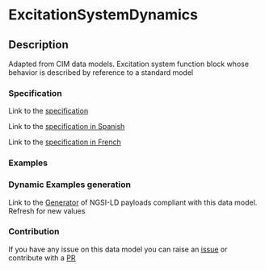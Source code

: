 # ExcitationSystemDynamics

## Description 

Adapted from CIM data models. Excitation system function block whose behavior is described by reference to a standard model
### Specification

Link to the [specification](https://smart-data-models.github.io/dataModel.EnergyCIM/ExcitationSystemDynamics/doc/spec.md)

Link to the [specification in Spanish](https://smart-data-models.github.io/dataModel.EnergyCIM/ExcitationSystemDynamics/doc/spec_ES.md)

Link to the [specification in French](https://smart-data-models.github.io/dataModel.EnergyCIM/ExcitationSystemDynamics/doc/spec_FR.md)
### Examples
### Dynamic Examples generation

Link to the [Generator](https://smartdatamodels.org/extra/ngsi-ld_generator_v0.91.php?schemaUrl=https://raw.githubusercontent.com/smart-data-models/dataModel.EnergyCIM/master/ExcitationSystemDynamics/schema.json&email=info@smartdatamodels.org) of NGSI-LD payloads compliant with this data model. Refresh for new values
### Contribution

 If you have any issue on this data model you can raise an [issue](https://github.com/smart-data-models/dataModel.EnergyCIM/issues)  or contribute with a [PR](https://github.com/smart-data-models/dataModel.EnergyCIM/pulls)